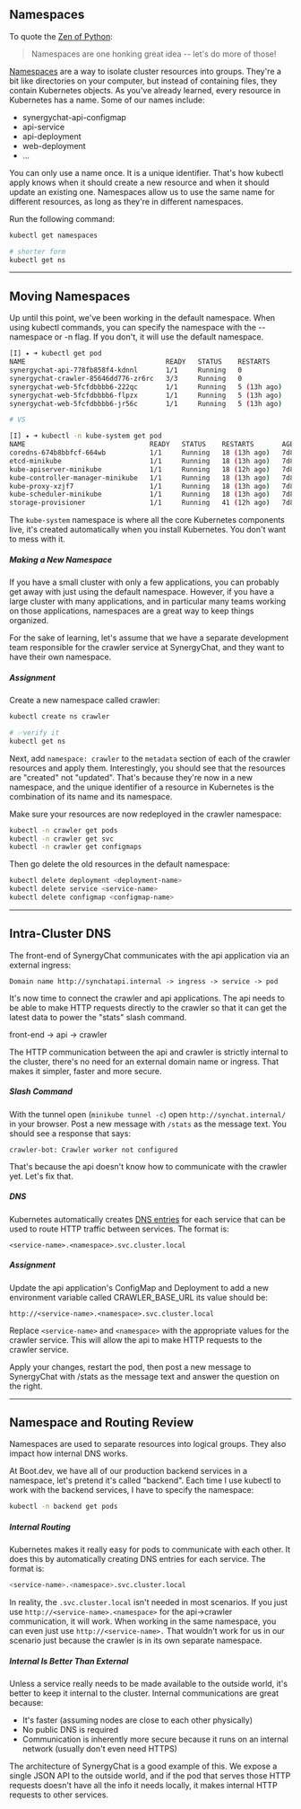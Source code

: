 ## Namespaces

To quote the [Zen of Python](https://www.python.org/dev/peps/pep-0020/):
> Namespaces are one honking great idea -- let's do more of those!

[Namespaces](https://kubernetes.io/docs/concepts/overview/working-with-objects/namespaces/) are a way to isolate cluster resources into groups. They're a bit like directories on your computer, but instead of containing files, they contain Kubernetes objects. As you've already learned, every resource in Kubernetes has a name. Some of our names include:

- synergychat-api-configmap
- api-service
- api-deployment
- web-deployment
- ...

You can only use a name once. It is a unique identifier. That's how kubectl apply knows when it should create a new resource and when it should update an existing one. Namespaces allow us to use the same name for different resources, as long as they're in different namespaces.

Run the following command:

```bash 
kubectl get namespaces

# shorter form
kubectl get ns
```

---
## Moving Namespaces
Up until this point, we've been working in the default namespace. When using kubectl commands, you can specify the namespace with the --namespace or -n flag. If you don't, it will use the default namespace.

```bash 
[I] ✦ ➜ kubectl get pod
NAME                                   READY   STATUS    RESTARTS      AGE
synergychat-api-778fb858f4-kdnnl       1/1     Running   0             21m
synergychat-crawler-85646dd776-zr6rc   3/3     Running   0             19m
synergychat-web-5fcfdbbbb6-222qc       1/1     Running   5 (13h ago)   42h
synergychat-web-5fcfdbbbb6-flpzx       1/1     Running   5 (13h ago)   42h
synergychat-web-5fcfdbbbb6-jr56c       1/1     Running   5 (13h ago)   42h

# VS

[I] ✦ ➜ kubectl -n kube-system get pod
NAME                               READY   STATUS    RESTARTS       AGE
coredns-674b8bbfcf-664wb           1/1     Running   18 (13h ago)   7d8h
etcd-minikube                      1/1     Running   18 (13h ago)   7d8h
kube-apiserver-minikube            1/1     Running   18 (12h ago)   7d8h
kube-controller-manager-minikube   1/1     Running   18 (13h ago)   7d8h
kube-proxy-xzjf7                   1/1     Running   18 (13h ago)   7d8h
kube-scheduler-minikube            1/1     Running   18 (13h ago)   7d8h
storage-provisioner                1/1     Running   41 (12h ago)   7d8h
```

The `kube-system` namespace is where all the core Kubernetes components live, it's created automatically when you install Kubernetes. You don't want to mess with it.


##### **Making a New Namespace**
If you have a small cluster with only a few applications, you can probably get away with just using the default namespace. However, if you have a large cluster with many applications, and in particular many teams working on those applications, namespaces are a great way to keep things organized.

For the sake of learning, let's assume that we have a separate development team responsible for the crawler service at SynergyChat, and they want to have their own namespace.

##### **Assignment**
Create a new namespace called crawler:

```bash 
kubectl create ns crawler

# ✅verify it
kubectl get ns
```

Next, add `namespace: crawler` to the `metadata` section of each of the crawler resources and apply them. Interestingly, you should see that the resources are "created" not "updated". That's because they're now in a new namespace, and the unique identifier of a resource in Kubernetes is the combination of its name and its namespace.

Make sure your resources are now redeployed in the crawler namespace:

```bash 
kubectl -n crawler get pods
kubectl -n crawler get svc
kubectl -n crawler get configmaps
```

Then go delete the old resources in the default namespace:
```bash 
kubectl delete deployment <deployment-name>
kubectl delete service <service-name>
kubectl delete configmap <configmap-name>
```

---

## Intra-Cluster DNS
The front-end of SynergyChat communicates with the api application via an external ingress:

```
Domain name http://synchatapi.internal -> ingress -> service -> pod
```

It's now time to connect the crawler and api applications. The api needs to be able to make HTTP requests directly to the crawler so that it can get the latest data to power the "stats" slash command.

front-end -> api -> crawler

The HTTP communication between the api and crawler is strictly internal to the cluster, there's no need for an external domain name or ingress. That makes it simpler, faster and more secure.

##### **Slash Command**
With the tunnel open (`minikube tunnel -c`) open `http://synchat.internal/` in your browser. Post a new message with `/stats` as the message text. You should see a response that says:

```
crawler-bot: Crawler worker not configured
```

That's because the api doesn't know how to communicate with the crawler yet. Let's fix that.

##### **DNS**
Kubernetes automatically creates [DNS entries](https://kubernetes.io/docs/concepts/services-networking/dns-pod-service/) for each service that can be used to route HTTP traffic between services. The format is:

```
<service-name>.<namespace>.svc.cluster.local
```

##### **Assignment**
Update the api application's ConfigMap and Deployment to add a new environment variable called CRAWLER_BASE_URL its value should be:

```
http://<service-name>.<namespace>.svc.cluster.local
```

Replace `<service-name>` and `<namespace>` with the appropriate values for the crawler service. This will allow the api to make HTTP requests to the crawler service.

Apply your changes, restart the pod, then post a new message to SynergyChat with /stats as the message text and answer the question on the right.


---
## Namespace and Routing Review
Namespaces are used to separate resources into logical groups. They also impact how internal DNS works.

At Boot.dev, we have all of our production backend services in a namespace, let's pretend it's called "backend". Each time I use kubectl to work with the backend services, I have to specify the namespace:

```bash
kubectl -n backend get pods
```

##### **Internal Routing**
Kubernetes makes it really easy for pods to communicate with each other. It does this by automatically creating DNS entries for each service. The format is:

```bash 
<service-name>.<namespace>.svc.cluster.local
```

In reality, the `.svc.cluster.local` isn't needed in most scenarios. If you just use `http://<service-name>.<namespace>` for the api->crawler communication, it will work. When working in the same namespace, you can even just use `http://<service-name>.` That wouldn't work for us in our scenario just because the crawler is in its own separate namespace.


##### **Internal Is Better Than External**
Unless a service really needs to be made available to the outside world, it's better to keep it internal to the cluster. Internal communications are great because:

- It's faster (assuming nodes are close to each other physically)
- No public DNS is required
- Communication is inherently more secure because it runs on an internal network (usually don't even need HTTPS)

The architecture of SynergyChat is a good example of this. We expose a single JSON API to the outside world, and if the pod that serves those HTTP requests doesn't have all the info it needs locally, it makes internal HTTP requests to other services.
